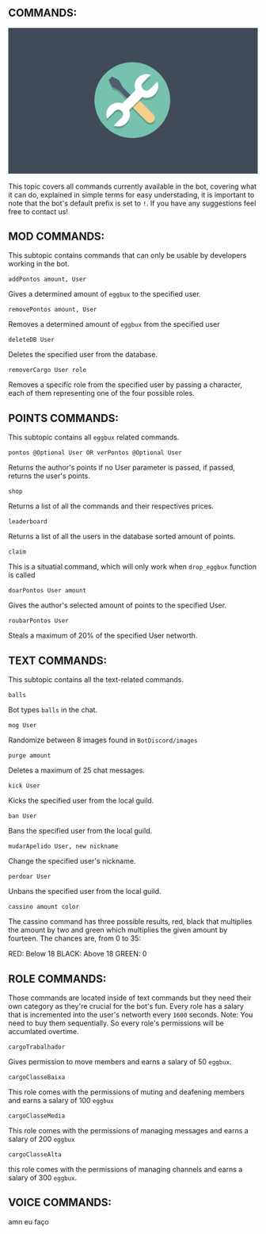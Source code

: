 ## COMMANDS:

![alt text](image-1.png)

This topic covers all commands currently available in the bot, covering what it can do, explained in simple terms for easy understading, it is important to note that the bot's default prefix is set to `!`. If you have any suggestions feel free to contact us!


## MOD COMMANDS:

This subtopic contains commands that can only be usable by developers working in the bot.


```
addPontos amount, User
```

Gives a determined amount of `eggbux` to the specified user.

```
removePontos amount, User
```

Removes a determined amount of `eggbux` from the specified user

```
deleteDB User
```

Deletes the specified user from the database.

```
removerCargo User role
```
Removes a specific role from the specified user by passing a character, each of them representing one of the four possible roles.

## POINTS COMMANDS:

This subtopic contains all `eggbux` related commands.

```
pontos @Optional User OR verPontos @Optional User
```

Returns the author's points if no User parameter is passed, if passed, returns the user's points.

```
shop
```

Returns a list of all the commands and their respectives prices.

```
leaderboard
```
Returns a list of all the users in the database sorted amount of points.

```
claim
```
This is a situatial command, which will only work when `drop_eggbux` function is called

```
doarPontos User amount
```
Gives the author's selected amount of points to the specified User.

```
roubarPontos User
```
Steals a maximum of 20% of the specified User networth.

## TEXT COMMANDS:

This subtopic contains all the text-related commands.

```
balls
```
Bot types `balls` in the chat.

```
mog User
```
Randomize between 8 images found in `BotDiscord/images`

```
purge amount
```
Deletes a maximum of 25 chat messages.

```
kick User
```
Kicks the specified user from the local guild.

```
ban User
```
Bans the specified user from the local guild.

```
mudarApelido User, new nickname
```
Change the specified user's nickname.

```
perdoar User
```
Unbans the specified user from the local guild.

```
cassino amount color
```
The cassino command has three possible results, red, black that multiplies the amount by two and green which multiplies the given amount by fourteen. The chances are, from 0 to 35:

RED: Below 18
BLACK: Above 18
GREEN: 0


## ROLE COMMANDS:

Those commands are located inside of text commands but they need their own category as they're crucial for the bot's fun. Every role has a salary that is incremented into the user's networth every `1600` seconds. Note: You need to buy them sequentially. So every role's permissions will be accumlated overtime.


```
cargoTrabalhador
```
Gives permission to move members and earns a salary of 50 `eggbux`.

```
cargoClasseBaixa
```
This role comes with the permissions of muting and deafening members and earns a salary of 100 `eggbux`

```
cargoClasseMedia
```
This role comes with the permissions of managing messages and earns a salary of 200 `eggbux`

```
cargoClasseAlta
```
this role comes with the permissions of managing channels and earns a salary of 300 `eggbux`.


## VOICE COMMANDS:
amn eu faço










